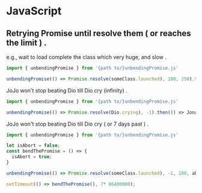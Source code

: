 # JavaScript

## Retrying Promise until resolve them ( or reaches the limit ) .

e.g., wait to load complete the class which very huge, and slow .
```example.js
import { unbendingPromise } from '{path to/}unbendingPromise.js'

unbendingPromise(() => Promise.resolve(someClass.launched), 100, 250).then(() => processing.to.nextStep);
```

JoJo won't stop beating Dio till Dio cry (infinity) .
```example.js
import { unbendingPromise } from '{path to/}unbendingPromise.js'

unbendingPromise(() => Promise.resolve(Dio.crying), -1).then(() => Jonathan.beat.stop());
```

JoJo won't stop beating Dio till Dio cry ( or 7 days past ) .
```example.js
import { unbendingPromise } from '{path to/}unbendingPromise.js'

let isAbort = false;
const bendThePromise = () => {
  isAbort = true;
}

unbendingPromise(() => Promise.resolve(someClass.launched), -1, 100, aborting).then(() => processing.to.nextStep);

setTimeout(() => bendThePromise(), 7* 86400000);
```
